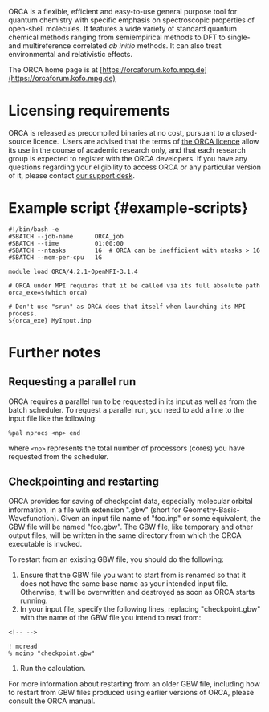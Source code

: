 ORCA is a flexible, efficient and easy-to-use general purpose tool for
quantum chemistry with specific emphasis on spectroscopic properties of
open-shell molecules. It features a wide variety of standard quantum
chemical methods ranging from semiempirical methods to DFT to single-
and multireference correlated *ab initio* methods. It can also treat
environmental and relativistic effects.

The ORCA home page is
at [https://orcaforum.kofo.mpg.de](https://orcaforum.kofo.mpg.de)

Licensing requirements
======================

ORCA is released as precompiled binaries at no cost, pursuant to a
closed-source licence.  Users are advised that the terms of [the ORCA
licence](https://orcaforum.kofo.mpg.de/app.php/dlext/?view=detail&df_id=41)
allow its use in the course of academic research only, and that each
research group is expected to register with the ORCA developers. If you
have any questions regarding your eligibility to access ORCA or any
particular version of it, please contact [our support
desk](mailto:support@nesi.org.nz).

Example script {#example-scripts}
==============

    #!/bin/bash -e
    #SBATCH --job-name      ORCA_job
    #SBATCH --time          01:00:00
    #SBATCH --ntasks        16  # ORCA can be inefficient with ntasks > 16
    #SBATCH --mem-per-cpu   1G

    module load ORCA/4.2.1-OpenMPI-3.1.4

    # ORCA under MPI requires that it be called via its full absolute path
    orca_exe=$(which orca)

    # Don't use "srun" as ORCA does that itself when launching its MPI process.
    ${orca_exe} MyInput.inp

Further notes
=============

Requesting a parallel run
-------------------------

ORCA requires a parallel run to be requested in its input as well as
from the batch scheduler. To request a parallel run, you need to add a
line to the input file like the following:

    %pal nprocs <np> end

where `<np>` represents the total number of processors (cores) you have
requested from the scheduler.

Checkpointing and restarting
----------------------------

ORCA provides for saving of checkpoint data, especially molecular
orbital information, in a file with extension \".gbw\" (short for
Geometry-Basis-Wavefunction). Given an input file name of \"foo.inp\" or
some equivalent, the GBW file will be named \"foo.gbw\". The GBW file,
like temporary and other output files, will be written in the same
directory from which the ORCA executable is invoked.

To restart from an existing GBW file, you should do the following:

1.  Ensure that the GBW file you want to start from is renamed so that
    it does not have the same base name as your intended input file.
    Otherwise, it will be overwritten and destroyed as soon as ORCA
    starts running.
2.  In your input file, specify the following lines, replacing
    \"checkpoint.gbw\" with the name of the GBW file you intend to read
    from:

```{=html}
<!-- -->
```
    ! moread
    % moinp "checkpoint.gbw"

1.  Run the calculation.

For more information about restarting from an older GBW file, including
how to restart from GBW files produced using earlier versions of ORCA,
please consult the ORCA manual.
